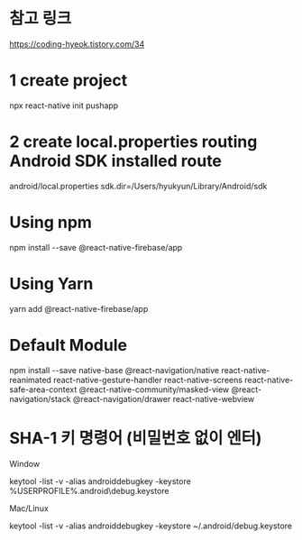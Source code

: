 # 참고 링크

https://coding-hyeok.tistory.com/34

# 1 create project

npx react-native init pushapp

# 2 create local.properties routing Android SDK installed route

android/local.properties
sdk.dir=/Users/hyukyun/Library/Android/sdk

# Using npm

npm install --save @react-native-firebase/app

# Using Yarn

yarn add @react-native-firebase/app

# Default Module

npm install --save native-base @react-navigation/native react-native-reanimated react-native-gesture-handler react-native-screens react-native-safe-area-context @react-native-community/masked-view @react-navigation/stack @react-navigation/drawer react-native-webview

# SHA-1 키 명령어 (비밀번호 없이 엔터)

Window

keytool -list -v -alias androiddebugkey -keystore %USERPROFILE%\.android\debug.keystore

Mac/Linux

keytool -list -v -alias androiddebugkey -keystore ~/.android/debug.keystore
